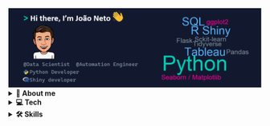 <img src = "https://github.com/netojoao85/icons/blob/main/banner10.png" /> 

<details align = "left"><summary><b>👤 About me</b></summary> <br>

<div style="text-align: justify;">
<p align = "justify"><b> WHO AM I? </b> I am an Automation & Control engineer qualified as a Data Scientist. And I love writing code to automate solutions and developing Data Analysis.

<p align = "justify"><b> BACKGROUND </b> I have almost a decade of experience handling cutting-edge technology to design, develop, and deploy control systems architectures, focusing on industrial automation and digital transformations. Beyond that, I have an MSc in Management and a background in Analytics and Procurement roles. </p>

<p align = "justify"><b> WHY ME? </b> With a technical and analytical background, I have experience coding, automating processes, and analyzing data. My background and success working with multidisciplinary teams and stakeholders demonstrate my ability to integrate different projects.</p>

<p align = "justify"><b> HOBBIES </b> I like doing sports (running 🏃🏻‍♂️, cross-training 🏋🏻, cycling 🚵🏻, swimming 🏊🏻‍♂️), and I'm also a fan of football and rugby games. I enjoy hanging out with friends and am always up for a picnic and travel.</p>
</div>

<p align = "center">
  <a href = "https://www.linkedin.com/in/joaonetoprofile/" target = "_blank">
    <img src = "https://github.com/devicons/devicon/blob/master/icons/linkedin/linkedin-original.svg" alt = "linkedin logo" width = "30" height = "30" />
  </a> 
</p>

## 
</details>
      
<details> <summary><b>💻 Tech </b></summary> <br>
            <table>
              <thead>
                <tr>
                  <th>Programming & BI Tools</th>
                  <th>Main Libraries </th>
                  <th>Frameworks</th>
                </tr>
              </thead>
              <tbody>
                <tr>
                  <td align = "center"> <img src="https://github.com/netojoao85/icons/blob/main/r_programming.svg" width = "35" height = "35"> <br> R Programming </td>
                  <td> Tidyverse, Dplyr, ggplot2, rvest </td>
                  <td> R Shiny </td>
                </tr>
                <tr>
                  <td align = "center"> <img src="https://github.com/netojoao85/icons/blob/main/python.svg" width = "35" height = "35"> <br> Python</td>
                  <td>Pandas, NumPy, Matplotlib, Seaborn, scikit-learn, BeautifoulSoup, Request </td>
                  <td> Flask </td>
                </tr>
                <tr>
                  <td align = "center"> <img src="https://github.com/netojoao85/icons/blob/main/sql_db.svg" width = "35" height = "35"> <br> SQL </td>
                  <td> </td>
                  <td> </td>
                </tr>
                <tr>
                  <td align = "center"> <img src="https://github.com/netojoao85/icons/blob/main/shiny.svg" width = "45" height = "45">  <br> R Shiny</td>
                  <td> </td>
                  <td> </td>
                </tr>
                <tr>
                  <td align = "center"> <img src="https://github.com/netojoao85/icons/blob/main/tableau.svg" width = "35" height = "35">  <br> Tableau </td>
                  <td> https://public.tableau.com/app/profile/jneto </td>
                  <td> </td>
                </tr>
                <tr>
                  <td align = "center"> <img src="https://github.com/netojoao85/icons/blob/main/html5.svg" width = "45" height = "45"><img src="https://github.com/netojoao85/icons/blob/main/css3.svg" width = "45" height = "45">  <br> HTML & CSS </td>
                  <td> </td>
                  <td> </td>
                </tr>
                <tr>
                  <td align = "center"> <img src="https://github.com/netojoao85/icons/blob/main/VBA.svg" width = "45" height = "45">  <br> Visual Basic Applications </td>
                  <td> </td>
                  <td> </td>
                </tr>
              </tbody>
            </table>

  ## 
</details>
      
<details> <summary><b>🛠️ Skills </b></summary> <br>

- [x] **Programming languages** R / Python / SQL / VBA      
- [x] **Data wrangling & exploratory analysis** with tidyverse & Pandas and NumPy       
- [x] **Data visualisations & Dashboards** with ggplot2 & matplotlib/seaborn       
- [X] **R Shiny** complemented with HTML & CSS      
            https://jneto.shinyapps.io/hyrox_wc23              
            https://jneto.shinyapps.io/my_running                         
- [x] **Dashboards** with Tableau & Power BI         
            https://public.tableau.com/app/profile/jneto                      
- [x] **Notebooks and reporting** with R Markdown & jupyter        
- [x] **Database querying**        
- [x] **Statistical tests & Regression**              
- [x] **Natural Language techniques:** sentimental analysis and text mining              
- [x] **Version control** with git & github              

##
</details>


